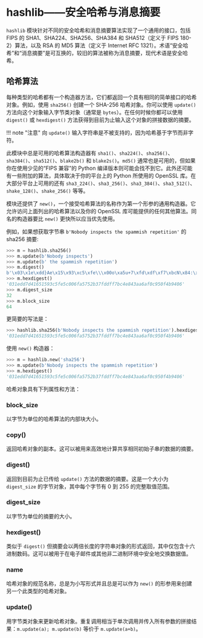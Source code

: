 # hashlib——安全哈希与消息摘要

`hashlib` 模块针对不同的安全哈希和消息摘要算法实现了一个通用的接口，包括 FIPS 的 SHA1、SHA224、SHA256、SHA384 和 SHA512（定义于 FIPS 180-2）算法，以及 RSA 的 MD5 算法（定义于 Internet RFC 1321）。术语“安全哈希”和“消息摘要”是可互换的，较旧的算法被称为消息摘要，现代术语是安全哈希。

## 哈希算法

每种类型的哈希都有一个构造器方法，它们都返回一个具有相同的简单接口的哈希对象。例如，使用 `sha256()` 创建一个 SHA-256 哈希对象。你可以使用 `update()` 方法向这个对象输入字节类对象（通常是 `bytes`）。在任何时候你都可以使用 `digest()` 或 `hexdigest()` 方法获得到目前为止输入这个对象的拼接数据的摘要。

!!! note "注意"
    向 `update()` 输入字符串是不被支持的，因为哈希基于字节而非字符。

此模块中总是可用的哈希算法构造器有 `sha1()`、`sha224()`、`sha256()`、`sha384()`、`sha512()`、`blake2b()` 和 `blake2s()`。`md5()` 通常也是可用的，但如果你在使用少见的“FIPS 兼容”的 Python 编译版本则可能会找不到它。此外还可能有一些附加的算法，具体取决于你的平台上的 Python 所使用的 OpenSSL 库。在大部分平台上可用的还有 `sha3_224()`、`sha3_256()`、`sha3_384()`、`sha3_512()`、`shake_128()`、`shake_256()` 等等。

模块还提供了 `new()`，一个接受哈希算法的名称作为第一个形参的通用构造器。它允许访问上面列出的哈希算法以及你的 OpenSSL 库可能提供的任何其他算法。同名的构造器要比 `new()` 更快所以应当优先使用。

例如，如果想获取字节串 `b'Nobody inspects the spammish repetition'` 的 sha256 摘要:

```python
>>> m = hashlib.sha256()
>>> m.update(b'Nobody inspects')
>>> m.update(b' the spammish repetition')
>>> m.digest()
b'\x03\x1e\xdd}Ae\x15\x93\xc5\xfe\\\x00o\xa5u+7\xfd\xdf\xf7\xbcN\x84:\xa6\xaf\x0c\x95\x0fK\x94\x06'
>>> m.hexdigest()
'031edd7d41651593c5fe5c006fa5752b37fddff7bc4e843aa6af0c950f4b9406'
>>> m.digest_size
32
>>> m.block_size
64
```

更简要的写法是：

```python
>>> hashlib.sha256(b'Nobody inspects the spammish repetition').hexdigest()
'031edd7d41651593c5fe5c006fa5752b37fddff7bc4e843aa6af0c950f4b9406'
```

使用 `new()` 构造器：

```python
>>> m = hashlib.new('sha256')
>>> m.update(b'Nobody inspects the spammish repetition')
>>> m.hexdigest()
'031edd7d41651593c5fe5c006fa5752b37fddff7bc4e843aa6af0c950f4b9406'
```

哈希对象具有下列属性和方法：

### block_size

以字节为单位的哈希算法的内部块大小。

### copy()

返回哈希对象的副本。这可以被用来高效地计算共享相同初始子串的数据的摘要。

### digest()

返回到目前为止已传给 `update()` 方法的数据的摘要。这是一个大小为 `digest_size` 的字节对象，其中每个字节有 0 到 255 的完整取值范围。

### digest_size

以字节为单位的摘要的大小。

### hexdigest()

类似于 `digest()` 但摘要会以两倍长度的字符串对象的形式返回，其中仅包含十六进制数码。这可以被用于在电子邮件或其他非二进制环境中安全地交换数据值。

### name

哈希对象的规范名称，总是为小写形式并且总是可以作为 `new()` 的形参用来创建另一个此类型的哈希对象。

### update()

用字节类对象来更新哈希对象。重复调用相当于单次调用并传入所有参数的拼接结果：`m.update(a); m.update(b)` 等价于 `m.update(a+b)`。
